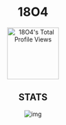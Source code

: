 <div align="center"> 
  <h1>18O4</h1>
<a target="_blank" href="https://github.com/18o4"><img src="https://komarev.com/ghpvc/?username=18o4&color=blue" alt="18O4's Total Profile Views" width="120" /></a>

<h2>STATS</h2>
  
![img](https://github-readme-stats.vercel.app/api/wakatime?username=18o4&api_domain=wakapi.18o4.xyz&hide_border=true&border_radius=12&text_color=009CFF&title_color=ff7700&bg_color=141414&icon_color=FFDF00&show_icons=true&custom_title=Weekly%20Coding%20Stats&layout=compact)
